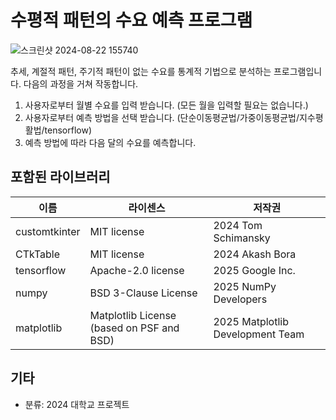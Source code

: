 # 수평적 패턴의 수요 예측 프로그램

![스크린샷 2024-08-22 155740](https://github.com/user-attachments/assets/77a45b26-1f1a-4074-a6fd-400f33755c46)

추세, 계절적 패턴, 주기적 패턴이 없는 수요를 통계적 기법으로 분석하는 프로그램입니다. 
다음의 과정을 거쳐 작동합니다.
1. 사용자로부터 월별 수요를 입력 받습니다. (모든 월을 입력할 필요는 없습니다.)
2. 사용자로부터 예측 방법을 선택 받습니다. (단순이동평균법/가중이동평균법/지수평활법/tensorflow)
3. 예측 방법에 따라 다음 달의 수요를 예측합니다.

## 포함된 라이브러리
|이름|라이센스|저작권|
|---|---|---|
|customtkinter|MIT license|2024 Tom Schimansky|
|CTkTable|MIT license|2024 Akash Bora|
|tensorflow|Apache-2.0 license|2025 Google Inc.|
|numpy|BSD 3-Clause License|2025 NumPy Developers|
|matplotlib|Matplotlib License (based on PSF and BSD)|2025 Matplotlib Development Team|

## 기타
- 분류: 2024 대학교 프로젝트